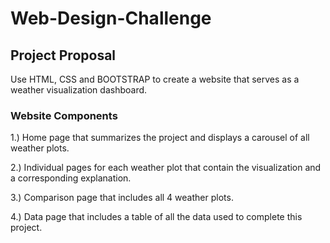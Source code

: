 # Web-Design-Challenge

## Project Proposal
Use HTML, CSS and BOOTSTRAP to create a website that serves as a weather visualization dashboard.

### Website Components

1.) Home page that summarizes the project and displays a carousel of all weather plots.

2.) Individual pages for each weather plot that contain the visualization and a corresponding explanation.

3.) Comparison page that includes all 4 weather plots. 

4.) Data page that includes a table of all the data used to complete this project. 
